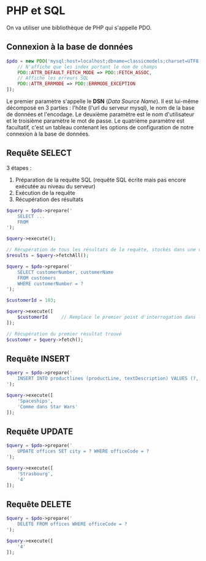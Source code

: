 # PHP et SQL

On va utiliser une bibliothèque de PHP qui s'appelle PDO.

## Connexion à la base de données

```php
$pdo = new PDO('mysql:host=localhost;dbname=classicmodels;charset=UTF8', 'utilisateur', 'mot de passe', [
    // N'affiche que les index portant le nom de champs
    PDO::ATTR_DEFAULT_FETCH_MODE => PDO::FETCH_ASSOC,
    // Affiche les erreurs SQL
    PDO::ATTR_ERRMODE => PDO::ERRMODE_EXCEPTION
]);
```

Le premier paramètre s'appelle le **DSN** (*Data Source Name*).
Il est lui-même décomposé en 3 parties : l'hôte (l'url du serveur mysql), le nom de la base de données et l'encodage.
Le deuxième paramètre est le nom d'utilisateur et le troisième paramètre le mot de passe.
Le quatrième paramètre est facultatif, c'est un tableau contenant les options de configuration de notre connexion à la base de données.

## Requête SELECT

3 étapes : 
1. Préparation de la requête SQL (requête SQL écrite mais pas encore exécutée au niveau du serveur)
2. Exécution de la requête
3. Récupération des résultats

```php
$query = $pdo->prepare('
    SELECT ...
    FROM
');

$query->execute();

// Récupération de tous les résultats de la requête, stockés dans une variable
$results = $query->fetchAll();

$query = $pdo->prepare('
    SELECT customerNumber, customerName
    FROM customers
    WHERE customerNumber = ?
');

$customerId = 103;

$query->execute([
    $customerId     // Remplace le premier point d'interrogation dans la requête préparée
]);

// Récupération du premier résultat trouvé
$customer = $query->fetch();
```

## Requête INSERT

```php
$query = $pdo->prepare('
    INSERT INTO productlines (productLine, textDescription) VALUES (?, ?)
');

$query->execute([
    'Spaceships',
    'Comme dans Star Wars'
]);
```

## Requête UPDATE
```php
$query = $pdo->prepare('
    UPDATE offices SET city = ? WHERE officeCode = ?
');

$query->execute([
    'Strasbourg',
    '4'
]);
```

## Requête DELETE
```php
$query = $pdo->prepare('
    DELETE FROM offices WHERE officeCode = ?
');

$query->execute([
    '4'
]);
```